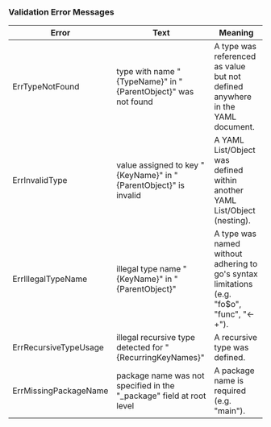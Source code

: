 ### Validation Error Messages

| Error | Text | Meaning |
|---|---------|----------|
| ErrTypeNotFound | type with name "{TypeName}" in "{ParentObject}" was not found | A type was referenced as value but not defined anywhere in the YAML document. |
| ErrInvalidType | value assigned to key "{KeyName}" in "{ParentObject}" is invalid | A YAML List/Object was defined within another YAML List/Object (nesting). |
| ErrIllegalTypeName | illegal type name "{KeyName}" in "{ParentObject}" | A type was named without adhering to go's syntax limitations (e.g. "fo$o", "func", "<-+"). |
| ErrRecursiveTypeUsage | illegal recursive type detected for "{RecurringKeyNames}" | A recursive type was defined. |
| ErrMissingPackageName | package name was not specified in the "_package" field at root level | A package name is required (e.g. "main"). |
